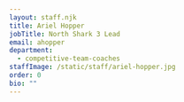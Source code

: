 ```yaml
---
layout: staff.njk
title: Ariel Hopper
jobTitle: North Shark 3 Lead
email: ahopper
department:
  - competitive-team-coaches
staffImage: /static/staff/ariel-hopper.jpg
order: 0
bio: ""
---
```

